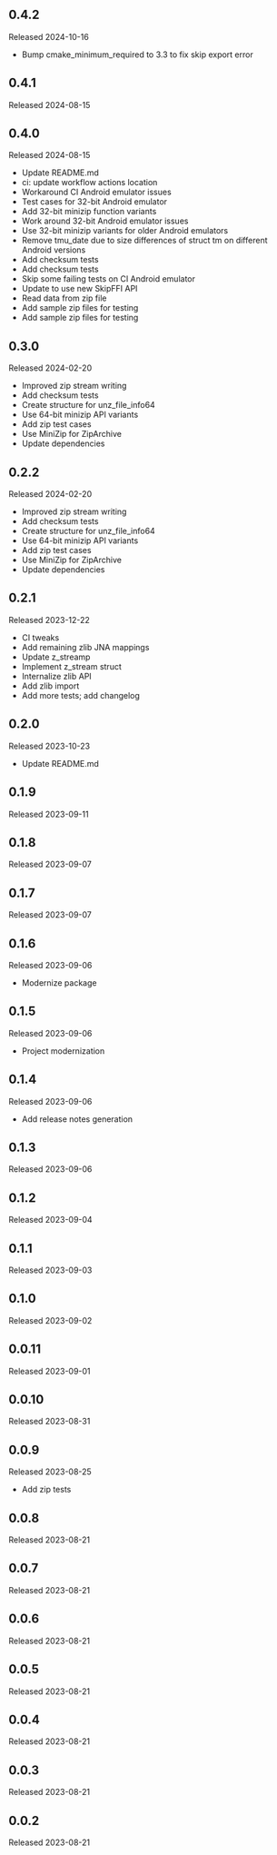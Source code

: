 ## 0.4.2

Released 2024-10-16

  - Bump cmake_minimum_required to 3.3 to fix skip export error

## 0.4.1

Released 2024-08-15


## 0.4.0

Released 2024-08-15

  - Update README.md
  - ci: update workflow actions location
  - Workaround CI Android emulator issues
  - Test cases for 32-bit Android emulator
  - Add 32-bit minizip function variants
  - Work around 32-bit Android emulator issues
  - Use 32-bit minizip variants for older Android emulators
  - Remove tmu_date due to size differences of struct tm on different Android versions
  - Add checksum tests
  - Add checksum tests
  - Skip some failing tests on CI Android emulator
  - Update to use new SkipFFI API
  - Read data from zip file
  - Add sample zip files for testing
  - Add sample zip files for testing

## 0.3.0

Released 2024-02-20

  - Improved zip stream writing
  - Add checksum tests
  - Create structure for unz_file_info64
  - Use 64-bit minizip API variants
  - Add zip test cases
  - Use MiniZip for ZipArchive
  - Update dependencies

## 0.2.2

Released 2024-02-20

  - Improved zip stream writing
  - Add checksum tests
  - Create structure for unz_file_info64
  - Use 64-bit minizip API variants
  - Add zip test cases
  - Use MiniZip for ZipArchive
  - Update dependencies

## 0.2.1

Released 2023-12-22

  - CI tweaks
  - Add remaining zlib JNA mappings
  - Update z_streamp
  - Implement z_stream struct
  - Internalize zlib API
  - Add zlib import
  - Add more tests; add changelog

## 0.2.0

Released 2023-10-23

  - Update README.md

## 0.1.9

Released 2023-09-11


## 0.1.8

Released 2023-09-07


## 0.1.7

Released 2023-09-07


## 0.1.6

Released 2023-09-06

  - Modernize package

## 0.1.5

Released 2023-09-06

  - Project modernization

## 0.1.4

Released 2023-09-06

  - Add release notes generation

## 0.1.3

Released 2023-09-06


## 0.1.2

Released 2023-09-04


## 0.1.1

Released 2023-09-03


## 0.1.0

Released 2023-09-02


## 0.0.11

Released 2023-09-01


## 0.0.10

Released 2023-08-31


## 0.0.9

Released 2023-08-25

  - Add zip tests

## 0.0.8

Released 2023-08-21


## 0.0.7

Released 2023-08-21


## 0.0.6

Released 2023-08-21


## 0.0.5

Released 2023-08-21


## 0.0.4

Released 2023-08-21


## 0.0.3

Released 2023-08-21


## 0.0.2

Released 2023-08-21


